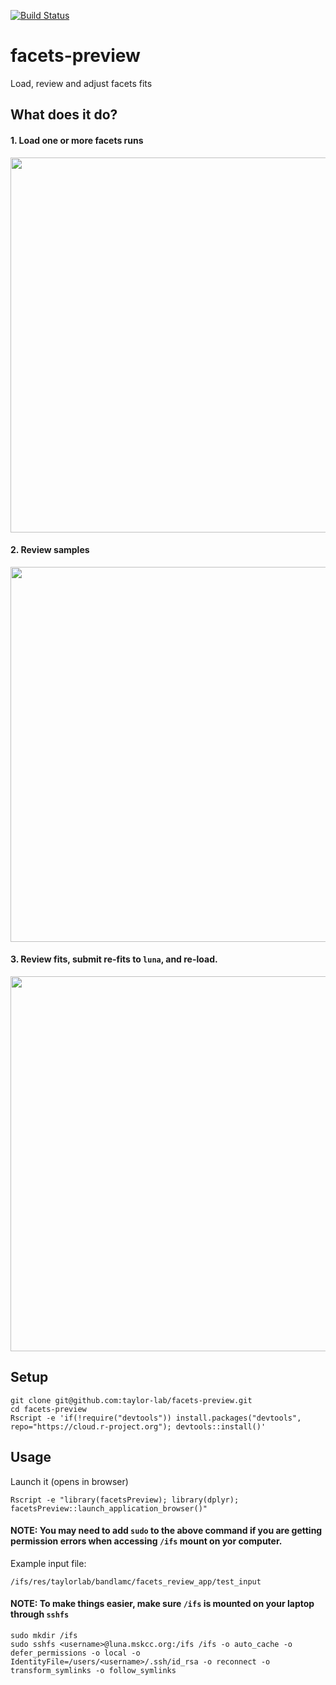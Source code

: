 [![Build Status](https://travis-ci.com/taylor-lab/facets-preview.svg?token=4kBAQAEEc39zo9ACoThH&branch=master)](https://github.com/taylor-lab/facets-preview)

# facets-preview
Load, review and adjust facets fits

## What does it do?
#### 1. Load one or more facets runs
<img src="https://github.com/taylor-lab/facets-preview/blob/master/images/facets-preview-panel1.png?raw=true" width="600">

#### 2. Review samples
<img src="https://github.com/taylor-lab/facets-preview/blob/master/images/facets-preview-panel2.png?raw=true" width="600">


#### 3. Review fits, submit re-fits to ```luna```, and re-load. 
<img src="https://github.com/taylor-lab/facets-preview/blob/master/images/facets-preview-panel3.png?raw=true" width="600">

 


## Setup
```
git clone git@github.com:taylor-lab/facets-preview.git
cd facets-preview
Rscript -e 'if(!require("devtools")) install.packages("devtools", repo="https://cloud.r-project.org"); devtools::install()'
```


## Usage
Launch it (opens in browser)
```
Rscript -e "library(facetsPreview); library(dplyr); facetsPreview::launch_application_browser()"   
```
#### NOTE: You may need to add ```sudo``` to the above command if you are getting permission errors when accessing ```/ifs``` mount on yor computer.  
Example input file:
```
/ifs/res/taylorlab/bandlamc/facets_review_app/test_input
```

#### NOTE:  To make things easier, make sure ```/ifs``` is mounted on your laptop through ```sshfs```

```
sudo mkdir /ifs
sudo sshfs <username>@luna.mskcc.org:/ifs /ifs -o auto_cache -o defer_permissions -o local -o IdentityFile=/users/<username>/.ssh/id_rsa -o reconnect -o transform_symlinks -o follow_symlinks
```



